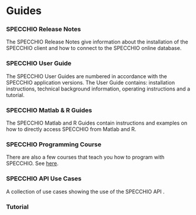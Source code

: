 # Guides

### SPECCHIO Release Notes

The SPECCHIO Release Notes give information about the installation of the SPECCHIO client 
and how to connect to the SPECCHIO online database.


<download-link
    name="SPECCHIO Release Notes V3.3.0"
    link="https://github.com/SPECCHIODB/Guides/raw/master/SPECCHIO_ReleaseNotes.pdf"/>    



### SPECCHIO User Guide

The SPECCHIO User Guides are numbered in accordance with the SPECCHIO
application versions. The User Guide contains: installation instructions,
technical background information, operating instructions and a tutorial.

<download-link
    name="SPECCHIO User Guide V3.3.0"
    link="https://github.com/SPECCHIODB/Guides/raw/master/SPECCHIO_UserGuide.pdf"/>
    

### SPECCHIO Matlab & R Guides

The SPECCHIO Matlab and R Guides contain instructions and examples on how to
directly access SPECCHIO from Matlab and R. 

<download-link
    name="SPECCHIO_Matlab_Guide_V3.1.1"
    link="ftp://v473.vanager.de/user_guides/SPECCHIO_Matlab_Guide_V3.1.1.pdf"/>

<download-link
    name="SPECCHIO_R_Guide_V3.1.0"
    link="ftp://v473.vanager.de/user_guides/SPECCHIO_R_Guide_V3.1.0.pdf"/>


### SPECCHIO Programming Course

There are also a few courses that teach you how to program with SPECCHIO.
See [here](/programming-course/).

### SPECCHIO API Use Cases

A collection of use cases showing the use of the SPECCHIO API .

<download-link
    name="SPECCHIO API Use Cases"
    link="https://github.com/SPECCHIODB/Guides/raw/master/SPECCHIO_API_Examples.pdf"/>

### Tutorial

<download-link
    name="SPECCHIO_Tutorial.pdf"
    link="https://github.com/SPECCHIODB/Guides/blob/master/SPECCHIO_Tutorial.pdf"/>

<download-link
    name="tutorial-dataset.zip"
    icon="file-archive"
    link="/guides/assets/tutorial-dataset.zip"/>